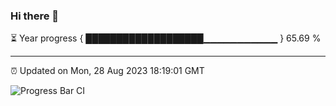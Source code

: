 ### Hi there 👋

⏳ Year progress { ███████████████████▁▁▁▁▁▁▁▁▁▁▁ } 65.69 %

---

⏰ Updated on Mon, 28 Aug 2023 18:19:01 GMT

![Progress Bar CI](https://github.com/liununu/liununu/workflows/Progress%20Bar%20CI/badge.svg)
